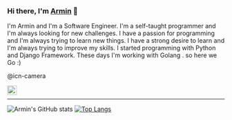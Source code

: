 ### Hi there, I'm [Armin](https://arminazimi.github.io/p/) 👋

<p>I'm Armin and I'm a Software Engineer. I'm a self-taught programmer and I'm always looking for new challenges. I have a passion for programming and I'm always trying to learn new things. I have a strong desire to learn and I'm always trying to improve my skills. I started programming with Python and Django Framework. These days I'm working with Golang . so here we Go :)</p>

@icn-camera

<a href="https://www.linkedin.com/in/armin-azimi/">
  <img align="left" alt="Armin Azimi's LinkedIN" width="22px" src="https://raw.githubusercontent.com/peterthehan/peterthehan/master/assets/linkedin.svg" />
</a>
<br>
<hr>

![Armin's GitHub stats](https://github-readme-stats.vercel.app/api?username=arminazimi&show_icons=true&theme=dracula)
[![Top Langs](https://github-readme-stats.vercel.app/api/top-langs/?username=arminazimi&layout=compact&theme=dracula)](https://github.com/anuraghazra/github-readme-stats)





